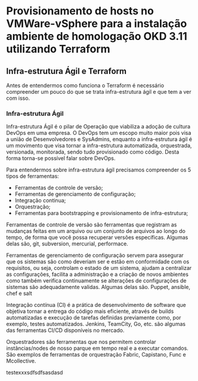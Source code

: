 # Provisionamento de hosts no VMWare-vSphere para a instalação ambiente de homologação OKD 3.11 utilizando Terraform


## Infra-estrutura Ágil e Terraform

Antes de entendermos como funciona o Terraform é necessário compreender um pouco do que se trata infra-estrutura ágil e que tem a ver com isso. 

### Infra-estrutura Ágil

Infra-estrutura Ágil é o pilar de Operação que viabiliza a adoção de cultura DevOps em uma empresa. O DevOps tem um escopo muito maior pois visa a união de Desenvolvedores e SysAdmins, enquanto a infra-estrutura ágil é um movimento que visa tornar a infra-estrutura automatizada, orquestrada, versionada, monitorada, sendo tudo provisionado como código. Desta forma torna-se possível falar sobre DevOps.

Para entendermos sobre infra-estrutura ágil precisamos compreender os 5 tipos de ferramentas:

- Ferramentas de controle de versão; 
- Ferramentas de gerenciamento de configuração; 
- Integração continua; 
- Orquestração; 
- Ferramentas para bootstrapping e provisionamento de infra-estrutura;

Ferramentas de controle de versão são ferramentas que registram as mudanças feitas em um arquivo ou um conjunto de arquivos ao longo do tempo, de forma que você possa recuperar versões específicas. Algumas delas são, git, subversion, mercurial, performace.

Ferramentas de gerenciamento de configuração servem para assegurar que os sistemas são como deveriam ser e estão em conformidade com os requisitos, ou seja, controlam o estado de um sistema, ajudam a centralizar as configurações, facilita a administração e a criação de novos ambientes como também verifica continuamente se alterações de configurações de sistemas são adequadamente validas. Algumas delas são. Puppet, ansible, chef e salt

Integração contínua (CI) é a prática de desenvolvimento de software que objetiva tornar a entrega do código mais eficiente, através de builds automatizadas e execução de tarefas definidas previamente como, por exemplo, testes automatizados. Jenkins, TeamCity, Go, etc. são algumas das ferramentas CI/CD disponíveis no mercado.

Orquestradores são ferramentas que nos permitem controlar instâncias/nodes de nosso parque em tempo real e a executar comandos. São exemplos de ferramentas de orquestração Fabric, Capistano, Func e Mcollective.

testexxxsdfsdfsasdasd